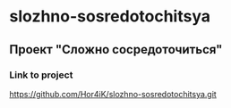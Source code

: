 # slozhno-sosredotochitsya
## Проект "Сложно сосредоточиться"
### Link to project
https://github.com/Hor4iK/slozhno-sosredotochitsya.git
